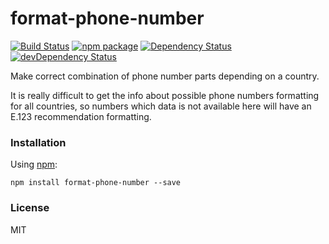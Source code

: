 # format-phone-number

[![Build Status](https://travis-ci.org/opensource-cards/format-phone-number.svg?branch=master)](https://travis-ci.org/opensource-cards/format-phone-number)
[![npm package](https://badge.fury.io/js/format-phone-number.svg)](https://www.npmjs.org/package/format-phone-number)
[![Dependency Status](https://david-dm.org/opensource-cards/format-phone-number.svg)](https://david-dm.org/opensource-cards/format-phone-number)
[![devDependency Status](https://david-dm.org/opensource-cards/format-phone-number/dev-status.svg)](https://david-dm.org/opensource-cards/format-phone-number#info=devDependencies)

Make correct combination of phone number parts depending on a country.

It is really difficult to get the info about possible phone numbers formatting for all countries, so numbers which data is not available here will have an E.123 recommendation formatting.

### Installation

Using [npm](https://www.npmjs.com/):

```
npm install format-phone-number --save
```

### License

MIT
